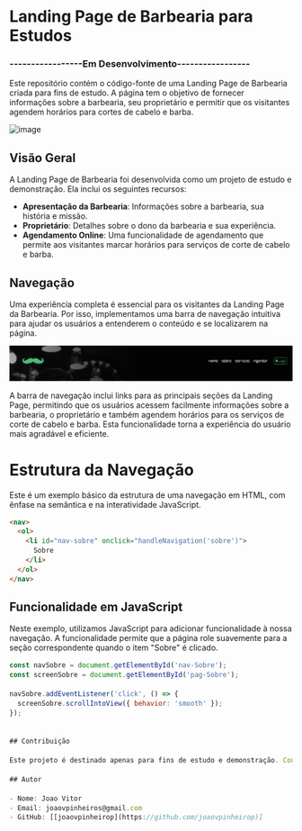 
# Landing Page de Barbearia para Estudos

### -----------------Em Desenvolvimento-----------------
Este repositório contém o código-fonte de uma Landing Page de Barbearia criada para fins de estudo. A página tem o objetivo de fornecer informações sobre a barbearia, seu proprietário e permitir que os visitantes agendem horários para cortes de cabelo e barba.

![image](https://github.com/joaovpinheirop/landingpagebarbearia/assets/56880604/3ab6189e-0c2e-455e-9510-ed1363975fb3)
## Visão Geral

A Landing Page de Barbearia foi desenvolvida como um projeto de estudo e demonstração. Ela inclui os seguintes recursos:

- **Apresentação da Barbearia**: Informações sobre a barbearia, sua história e missão.
- **Proprietário**: Detalhes sobre o dono da barbearia e sua experiência.
- **Agendamento Online**: Uma funcionalidade de agendamento que permite aos visitantes marcar horários para serviços de corte de cabelo e barba.


## Navegação

Uma experiência completa é essencial para os visitantes da Landing Page da Barbearia. Por isso, implementamos uma barra de navegação intuitiva para ajudar os usuários a entenderem o conteúdo e se localizarem na página.

![Barra de Navegação](https://github.com/joaovpinheirop/landingpagebarbearia/blob/master/assest/img/nav.png?raw=true)

A barra de navegação inclui links para as principais seções da Landing Page, permitindo que os usuários acessem facilmente informações sobre a barbearia, o proprietário e também agendem horários para os serviços de corte de cabelo e barba. Esta funcionalidade torna a experiência do usuário mais agradável e eficiente.

# Estrutura da Navegação

Este é um exemplo básico da estrutura de uma navegação em HTML, com ênfase na semântica e na interatividade JavaScript.

```html
<nav>
  <ol>
    <li id="nav-sobre" onclick="handleNavigation('sobre')">
      Sobre
    </li>
  </ol>
</nav>
````

## Funcionalidade em JavaScript

Neste exemplo, utilizamos JavaScript para adicionar funcionalidade à nossa navegação. A funcionalidade permite que a página role suavemente para a seção correspondente quando o item "Sobre" é clicado.

```javascript
const navSobre = document.getElementById('nav-Sobre');
const screenSobre = document.getElementById('pag-Sobre');

navSobre.addEventListener('click', () => {
  screenSobre.scrollIntoView({ behavior: 'smooth' });
});


## Contribuição

Este projeto é destinado apenas para fins de estudo e demonstração. Contribuições não são aceitas.

## Autor

- Nome: Joao Vitor
- Email: joaovpinheiros@gmail.com
- GitHub: [[joaovpinheirop](https://github.com/joaovpinheirop)]
